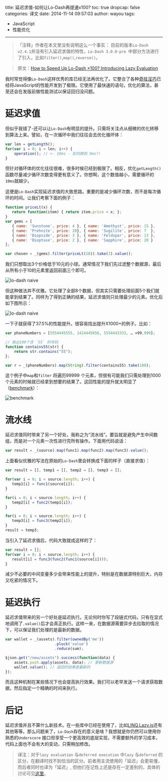 title: 延迟求值-如何让Lo-Dash再提速x100?
toc: true
dropcap: false
categories: 译文
date: 2014-11-14 09:57:03
author: wayou
tags:
- JavaScript
- 性能优化
---
>「注释」作者在本文里没有说明这么一个事实：
目前的版本`Lo-Dash v2.4.1`并没有引入延迟求值的特性，`Lo-Dash 3.0.0-pre `中部分方法进行了引入，比如`filter()`,`map()`,`reverse()`。

> 原文：[How to Speed Up Lo-Dash ×100? Introducing Lazy Evaluation](http://filimanjaro.com/blog/2014/introducing-lazy-evaluation)

我时常觉得像`Lo-Dash`这样优秀的库已经无法再优化了。它整合了各种[奇技淫巧](https://www.youtube.com/watch?v=NthmeLEhDDM)已经将JavaScript的性能开发到了极限。它使用了最快速的语句，优化的算法，甚至还会在发版前做性能测试以保证回归没问题。

<!--more-->

# 延迟求值

但似乎我错了-还可以让`Lo-Dash`有明显的提升。只需将关注点从细微的优化转移到算法上来。譬如，在一次循环中我们往往会去优化循环体：

```js
var len = getLength();
for(var i = 0; i < len; i++) {
    operation(); // <- 10ms - 如何做到 9ms?!
}
```

但针对循环体的优化往往很难，很多时候已经到极限了。相反，优化`getLength()` 函数尽量减少循环次数变得更有意义了。你想啊，这个数值越小，需要循环的`10ms`就越少。

这便是`Lo-Dash`实现延迟求值的大致思路。重要的是减少循环次数，而不是每次循环的时间。让我们考察下面的例子：

```js
function priceLt(x) {
   return function(item) { return item.price < x; };
}
var gems = [
   { name: 'Sunstone', price: 4 }, { name: 'Amethyst', price: 15 },
   { name: 'Prehnite', price: 20}, { name: 'Sugilite', price: 7  },
   { name: 'Diopside', price: 3 }, { name: 'Feldspar', price: 13 },
   { name: 'Dioptase', price: 2 }, { name: 'Sapphire', price: 20 }
];

var chosen = _(gems).filter(priceLt(10)).take(3).value();
```

我们只想取出3个价格低于10元的小球。通常情况下我们先过滤整个数据源，最后从所有小于10的元素里返回前面三个即可。

![lo-dash naive](/jsbear/asset/posts/2014-11-14-lazy-evaluation/lodash-naive.gif)

但这种做法并不优雅。它处理了全部8个数据，但其实只需要处理前面5个我们就能拿到结果了。同样为了得到正确的结果，延迟求值则只处理最少的元素。优化后如下图所示：

![lo-dash naive](/jsbear/asset/posts/2014-11-14-lazy-evaluation/grafika.gif)

一下子就获得了37.5%的性能提升。很容易找出提升X1000+的例子。比如：

```js
var phoneNumbers = [5554445555, 1424445656, 5554443333, … ×99,999];

// 取出100个含 `55` 的号码
function contains55(str) {
    return str.contains("55"); 
};

var r = _(phoneNumbers).map(String).filter(contains55).take(100);
```

这个例子中`map`和`filter` 将遍历99999 个元素，但很有可能我们只需处理到1000个元素的时候就已经拿到想要的结果了。这回性能的提升就太明显了（[benchmark](http://jsperf.com/lazy-demo)）：

![benchmark](/jsbear/asset/posts/2014-11-14-lazy-evaluation/benchmark.jpg)


# 流水线

延迟求值同时带来了另一个好处，我称之为“流水线”。要旨就是避免产生中间数组，而是对一个元素一次性进行完所有操作。下面用代码说话：

```js
var result = _(source).map(func1).map(func2).map(func3).value();
```

上面看似优雅的写法在原始的`Lo-Dash`里会转换成下面的样子（直接求值）：

```js
var result = [], temp1 = [], temp2 = [], temp3 = [];

for(var i = 0; i < source.length; i++) {
   temp1[i] = func1(source[i]);
}

for(i = 0; i < source.length; i++) {
   temp2[i] = func2(temp1[i]);
}

for(i = 0; i < source.length; i++) {
   temp3[i] = func3(temp2[i]);
}
result = temp3;
```

当引入了延迟求值后，代码大致就成这样的了：

```js
var result = [];
for(var i = 0; i < source.length; i++) {
   result[i] = func3(func2(func1(source[i])));
}
```

减少不必要的中间变量多少会带来性能上的提升，特别是在数据源特别巨大，内存又吃紧的情况下。


# 延迟执行

延迟求值带来的另一个好处是延迟执行。无论何时你写了段链式代码，只有在显式地调用了`.value()`后才会真正执行。这样一来，在数据源需要异步去拉取的情况下，可以保证我们处理的是最新的数据。

```js
var wallet = _(assets).filter(ownedBy('me'))
                      .pluck('value')
                      .reduce(sum);

$json.get("/new/assets").success(function(data) {
    assets.push.apply(assets, data); // 更新数据源
    wallet.value(); // 返回的结果是最新的
});
```

而且这种机制在某些情况下也会提高执行效果。我们可以老早发送一个请求获取数据，然后指定一个精确的时间来执行。

# 后记

延迟求值并且不算什么新技术。在一些库中已经在使用了，比如[LINQ](http://en.wikipedia.org/wiki/Language_Integrated_Query),[Lazy.js](http://danieltao.com/lazy.js/)还有其他等等。那么问题来了，`Lo-Dash`存在的意义是啥？我想就是你仍然可以使用你熟悉的`Underscore` 接口但享受一个更高效的底层实现，不需要额外的学习成本，代码上面也不会有大的变动，只需稍加修改。


>译注：对于`lazy evaluation` 与`deferred execution` 中`lazy` 与`deferred` 的区分，在翻译时找不到恰当的区分。前者用主流使用的「延迟」会更易懂，而后者同时也译为「延迟」, 但他们在记性上还是存在一定差别的，具体的讨论可见[这里](https://github.com/tbfe/translation/pull/2#discussion_r20362267)。
